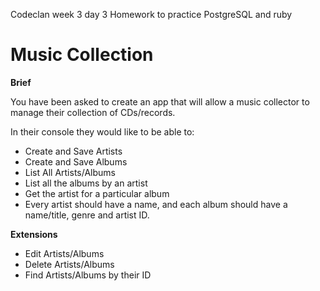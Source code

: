 Codeclan week 3 day 3
Homework to practice PostgreSQL and ruby

# Music Collection


**Brief**

You have been asked to create an app that will allow a music collector to manage their collection of CDs/records.

In their console they would like to be able to:

- Create and Save Artists
- Create and Save Albums
- List All Artists/Albums
- List all the albums by an artist
- Get the artist for a particular album
- Every artist should have a name, and each album should have a name/title, genre and artist ID.

**Extensions**

- Edit Artists/Albums
- Delete Artists/Albums
- Find Artists/Albums by their ID
